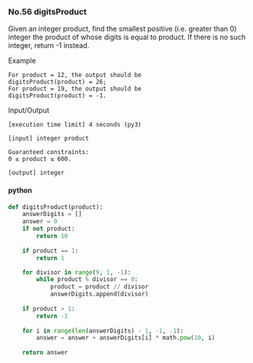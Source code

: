 ### No.56 digitsProduct
Given an integer product, find the smallest positive (i.e. greater than 0) integer the product of whose digits is equal to product. If there is no such integer, return -1 instead.

Example

    For product = 12, the output should be
    digitsProduct(product) = 26;
    For product = 19, the output should be
    digitsProduct(product) = -1.

Input/Output

    [execution time limit] 4 seconds (py3)

    [input] integer product

    Guaranteed constraints:
    0 ≤ product ≤ 600.

    [output] integer
#### python
```python
def digitsProduct(product):
    answerDigits = []
    answer = 0
    if not product:
        return 10
    
    if product == 1:
        return 1

    for divisor in range(9, 1, -1):
        while product % divisor == 0:
            product = product // divisor
            answerDigits.append(divisor)
            
    if product > 1:
        return -1
    
    for i in range(len(answerDigits) - 1, -1, -1):
        answer = answer + answerDigits[i] * math.pow(10, i)
    
    return answer
```